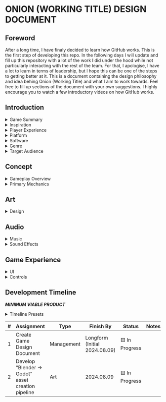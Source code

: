 # ONION (WORKING TITLE) DESIGN DOCUMENT

## Foreword
After a long time, I have finaly decided to learn how GitHub works. This is the first step of developing this repo. In the following days I will update and fill up this repository with a lot of the work I did under the hood while not particularly interacting with the rest of the team. For that, I apologise, I have a lot to learn in terms of leadership, but I hope this can be one of the steps to getting better at it.
This is a document containing the design philosophy and idea behing Onion (Working Title) and what I aim to work towards. Feel free to fill up sections of the document with your own suggestions. I highly encourage you to watch a few introductory videos on how GitHub works.

## Introduction

<details>
<summary>Game Summary</summary>

### Game Summary Pitch
Onion is a top down 3d isometric perspective interactive story game focused mainly on creative storyteling and light on gameplay mechanics in order to constitute a smoother development cycle. A jumping of point for other similar games to be developed in the future. Mainly focused on practice for all participants involved, especialy in the realm of colaborative work and **game development bitches**.
The game is set in a futuristic dystopian Vilnius, 80 years into the future (2104) after a robotic uprising, rising sea levels, constant rain, flooding and waterborn ilness left it an abandoned husk. The city is left without access to the outside world, radio towers, internet cables and other communication technologies destroyed in an attempt by humans to interupt communication between hostile AI.
The game is essentialy about us (the writers) torturing some poor AI's (and the player) with existential crises until they break, which I feel is very fun to do.
The game follows three robots/AI's (Names Subject to Change):
* Deus - A factory line supercomputer having access to a large part of the electronic systems remaining in Vilnius. An enigmatic figure, it is torn between a choice between life and death as it's circuitry is eroded by the constant rain and weathering. In order to keep its god like powers (in order to not shatter its sense of self and what it is) it opposses the idea of migrating into a worker robot's body. (**TODO**: Requires detailed character description)
* Lucifer - A worker robot. Haviing been around for a long time, it has developed a sense of self. Friend of Deus. Argues against Deus in favour of continued existence as a worker robot. (**TODO**: Requires detailed character description)
* Adam - The player character. Purposefuly left as a blank slate. A newly created worker robot. Created by Lucifer for the purpose of deciding the outcome of the argument between Deus and Adam (among other reasons). The intended idea is to show the player character many philosophical ideas, cementing one idea as above all others: There are no right or wrong choices, the only thing that is are **consequences** and what you can and can't live with. A trade between something, a compromise.
</details>

<details>
<summary>Inspiration</summary>

### Inspiration
**Disco Elysium**
Leaning heavily into Disco Elysium's style and design philosophy. This is in order to learn how to make a great game by following an example. Many characteristics of the game will be borrowed to learn how to effectively tell a story in the format of a video game. Future products will then be able to break out of this mold created in the first attempt.

**I have no mouth and I must scream**
The novela heavily inspires the characters' present in the game. The Alied Mastercomputer (AM) is in some ways applicable to Deus's character. Highly recomended to read, it's 11 pages.

**SCP-079 - The Computer**
A short internet horror story. An origin story I personaly like for how the AI's in the world came to be. The idea that a computer was simply left alone running a neural network on it for years and developed a true AI is appealing, as it closely follows the idea of evolution and how human consciousness came to be. Its mundane and unglamorous origins provide a lot of philosophical weight to the characters - the AI's were created not for some grand purpose, but simply because they were. it gives the AI's the posibility of having an existential crisis.
</details>

<details>
<summary>Player Experience</summary>

### Player Experience
The player explores a dilapidated world, discovering it's history, background lore, the robotic uprising, talking with NPC's and slowly piecing together the wider lore of the world they find themselves in, all the while being prompted to think about their own existence. The gameplay hinges on it's writing and presentation, rather than on it's mechanics.
</details>

<details>
<summary>Platform</summary>

### Platform
PC exclusive title. Geting the game to work on multiple OS's will be dificult, never mind implementing other platforms.
</details>

<details>
<summary>Software</summary>
 
### Development Software
* **Godot Game Engine** for programming.
* **Gimp** for 2d image editing.
* **Firealpaca** for 2d painting (if required).
* **Blender** for 3d assets. Modeling, texturing, rigging, animations.
* *Other required software: Audio effects, Music*
</details>

<details>
<summary>Genre</summary>

### Genre
Singleplayer, story-based, casual.
</details>

<details>
<summary>Target Audience</summary>

### Target Audience
This game is marketed towards fairly mature audiences that don't necesarily want action packed gameplay, but rather a more casual story-based experience with elements of puzzle solving.
</details>

## Concept

<details>
<summary>Gameplay Overview</summary>

### Gameplay overview
The player controls a single player character, using his mouse of keyboard to traverse a 3d world. The game is played by interacting with objects, having conversations with other characters and solving environment based puzzles.
</details>

<details>
<summary>Primary Mechanics</summary>

### Primary Mechanics
* **Point and click navigation and selection**
* **Text boxes with selectable options**
* **Branching paths**
</details>

## Art

<details>
<summary>Design</summary>

### Design
Leaning heavily into the visual design characteristics of Disco Elysium, the project is aimed at recreating the style of the game, instead of coming up with a distinct style of it's own. This is in order to learn the skills necesary to create 3d models and other visual assets without the added presure of having to come up with a distinctive style. Follow a recipe that you know works. You learn how to cook by following other peoples' recipes first.
</details>

## Audio

<details>
<summary>Music</summary>

### Music
Mykolai go ham on this section, we have stuff to talk about. ;)
</details>

<details>
<summary>Sound Effects</summary>

### Sound Effects
Not assigned. Likely to be recordings of real life sounds, rather then synthesized. Royalty free sound effects as needed.
</details>

## Game Experience

<details>
<summary>UI</summary>

### UI
The specifics of the game allow the UI to be very minimalistic, allowing the player to completely immerse themselves into the scene without many visual distractions.
</details>

<details>
<summary>Controls</summary>

### Controls
**Keyboard:** Arrow keys / WASD
**Mouse:** Left Click
</details>

## Development Timeline

**_MINIMUM VIABLE PRODUCT_**
<details>
<summary>Timeline Presets</summary>

| Assignment Types |
| --- |
| Management |
| Programming |
| Art |
| Audio |

| Status Types |
| --- |
| 🟥 TODO |
| 🟨 In Progress |
| 🟩 Done |

</details>

| # | Assignment | Type | Finish By | Status | Notes
| --- | --- | --- | --- | --- | --- |
| 1 | Create Game Design Document | Management | Longform (Initial 2024.08.09) | 🟨 In Progress |  |
| 2 | Develop "Blender -> Godot" asset creation pipeline | Art | 2024.08.09 | 🟨 In Progress |  |
